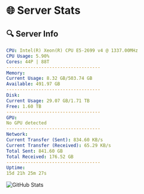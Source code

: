 # 🌐 Server Stats
## 🔍 Server Info
```yaml
CPU: Intel(R) Xeon(R) CPU E5-2699 v4 @ 1337.00MHz
CPU Usage: 5.90%
Cores: 44P | 88T
-----------------------------------
Memory:
Current Usage: 8.32 GB/503.74 GB
Available: 491.97 GB
-----------------------------------
Disk:
Current Usage: 29.07 GB/1.71 TB
Free: 1.60 TB
-----------------------------------
GPU:
No GPU detected
-----------------------------------
Network:
Current Transfer (Sent): 834.60 KB/s
Current Transfer (Received): 65.29 KB/s
Total Sent: 841.60 GB
Total Received: 176.52 GB
-----------------------------------
Uptime:
15d 21h 25m 27s
```
![GitHub Stats](https://img.shields.io/badge/Updated-2025-05-05_14:34:15-blue)